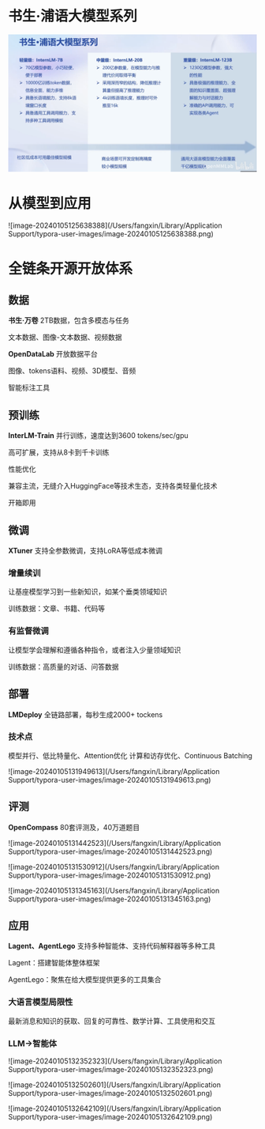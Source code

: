 # 书生·浦语大模型系列

![image-20240105125356220](/note_figs/image-20240105125356220.png)

# 从模型到应用

![image-20240105125638388](/Users/fangxin/Library/Application Support/typora-user-images/image-20240105125638388.png)

# 全链条开源开放体系

## 数据

**书生·万卷**	2TB数据，包含多模态与任务

文本数据、图像-文本数据、视频数据

**OpenDataLab**	开放数据平台

图像、tokens语料、视频、3D模型、音频

智能标注工具

## 预训练

**InterLM-Train**	并行训练，速度达到3600 tokens/sec/gpu

高可扩展，支持从8卡到千卡训练

性能优化

兼容主流，无缝介入HuggingFace等技术生态，支持各类轻量化技术

开箱即用

## 微调

**XTuner**		支持全参数微调，支持LoRA等低成本微调

### 增量续训

让基座模型学习到一些新知识，如某个垂类领域知识

训练数据：文章、书籍、代码等

### 有监督微调

让模型学会理解和遵循各种指令，或者注入少量领域知识

训练数据：高质量的对话、问答数据

## 部署

**LMDeploy**	全链路部署，每秒生成2000+ tockens

### 技术点

模型并行、低比特量化、Attention优化	计算和访存优化、Continuous Batching

![image-20240105131949613](/Users/fangxin/Library/Application Support/typora-user-images/image-20240105131949613.png)

## 评测

**OpenCompass**	80套评测及，40万道题目

![image-20240105131442523](/Users/fangxin/Library/Application Support/typora-user-images/image-20240105131442523.png)

![image-20240105131530912](/Users/fangxin/Library/Application Support/typora-user-images/image-20240105131530912.png)

![image-20240105131345163](/Users/fangxin/Library/Application Support/typora-user-images/image-20240105131345163.png)

## 应用

**Lagent、AgentLego**	支持多种智能体、支持代码解释器等多种工具

Lagent：搭建智能体整体框架

AgentLego：聚焦在给大模型提供更多的工具集合

### 大语言模型局限性

最新消息和知识的获取、回复的可靠性、数学计算、工具使用和交互

### LLM$\to$智能体

![image-20240105132352323](/Users/fangxin/Library/Application Support/typora-user-images/image-20240105132352323.png)

![image-20240105132502601](/Users/fangxin/Library/Application Support/typora-user-images/image-20240105132502601.png)

![image-20240105132642109](/Users/fangxin/Library/Application Support/typora-user-images/image-20240105132642109.png)

